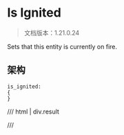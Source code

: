 # Is Ignited

> 文档版本：1.21.0.24

Sets that this entity is currently on fire.

## 架构

```mcschema
is_ignited:
{
}

```

/// html | div.result

///

